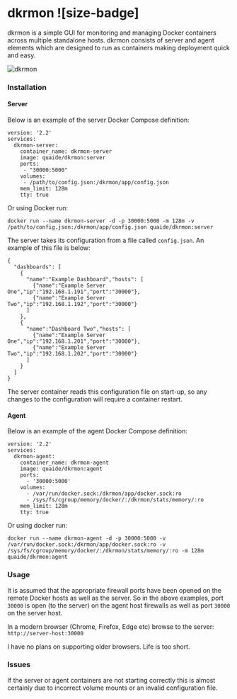 # dkrmon ![size-badge]

dkrmon is a simple GUI for monitoring and managing Docker containers across multiple standalone hosts. dkrmon consists of server and agent elements which are designed to run as containers making deployment quick and easy.

![dkrmon](http://screen1.png)

### Installation
#### Server
Below is an example of the server Docker Compose definition:
```
version: '2.2'
services:
  dkrmon-server:
    container_name: dkrmon-server
    image: quaide/dkrmon:server
    ports:
     - "30000:5000"
    volumes:
     - /path/to/config.json:/dkrmon/app/config.json
    mem_limit: 128m
    tty: true
```

Or using Docker run:
```
docker run --name dkrmon-server -d -p 30000:5000 -m 128m -v /path/to/config.json:/dkrmon/app/config.json quaide/dkrmon:server
```
The server takes its configuration from a file called `config.json`. An example of this file is below:
```
{
  "dashboards": [
    {
      "name":"Example Dashboard","hosts": [
        {"name":"Example Server One","ip":"192.168.1.191","port":"30000"},
        {"name":"Example Server Two","ip":"192.168.1.192","port":"30000"}
      ]
    },
    {
      "name":"Dashboard Two","hosts": [
        {"name":"Example Server One","ip":"192.168.1.201","port":"30000"},
        {"name":"Example Server Two","ip":"192.168.1.202","port":"30000"}
      ]
    }
  ]
}
```
The server container reads this configuration file on start-up, so any changes to the configuration will require a container restart.
#### Agent
Below is an example of the agent Docker Compose definition:
```
version: '2.2'
services:
  dkrmon-agent:
    container_name: dkrmon-agent
    image: quaide/dkrmon:agent
    ports:
      - '30000:5000'
    volumes:
      - /var/run/docker.sock:/dkrmon/app/docker.sock:ro
      - /sys/fs/cgroup/memory/docker/:/dkrmon/stats/memory/:ro
    mem_limit: 128m
    tty: true
```
Or using docker run:
```
docker run --name dkrmon-agent -d -p 30000:5000 -v /var/run/docker.sock:/dkrmon/app/docker.sock:ro -v /sys/fs/cgroup/memory/docker/:/dkrmon/stats/memory/:ro -m 128m quaide/dkrmon:agent
```


### Usage
It is assumed that the appropriate firewall ports have been opened on the remote Docker hosts as well as the server. So in the above examples, port `30000` is open (to the server) on the agent host firewalls as well as port `30000` on the server host.

In a modern browser (Chrome, Firefox, Edge etc) browse to the server: `http://server-host:30000`

I have no plans on supporting older browsers. Life is too short.

### Issues
If the server or agent containers are not starting correctly this is almost certainly due to incorrect volume mounts or an invalid configuration file.

